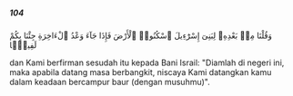 ##### 104

<span class="ayah">وَقُلْنَا مِنۢ بَعْدِهِۦ لِبَنِىٓ إِسْرَٰٓءِيلَ ٱسْكُنُوا۟ ٱلْأَرْضَ فَإِذَا جَآءَ وَعْدُ ٱلْءَاخِرَةِ جِئْنَا بِكُمْ لَفِيفًۭا</span>

<span class="ayah_translation">dan Kami berfirman sesudah itu kepada Bani Israil: "Diamlah di negeri ini, maka apabila datang masa berbangkit, niscaya Kami datangkan kamu dalam keadaan bercampur baur (dengan musuhmu)".</span>
